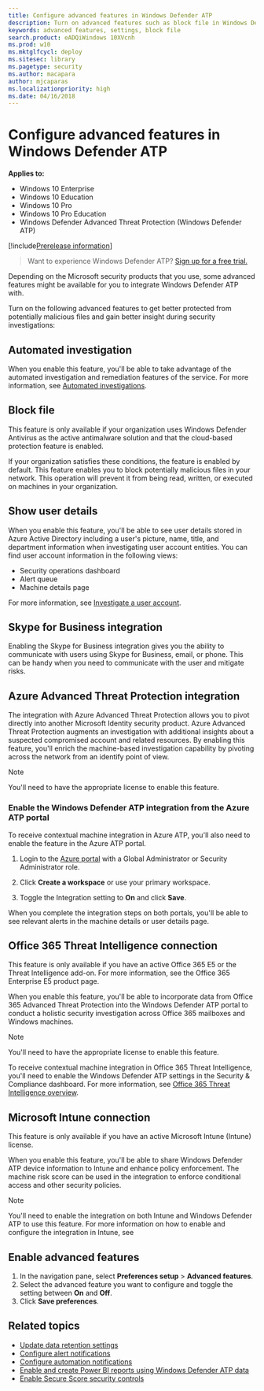 ```yaml
---
title: Configure advanced features in Windows Defender ATP
description: Turn on advanced features such as block file in Windows Defender Advanced Threat Protection.
keywords: advanced features, settings, block file
search.product: eADQiWindows 10XVcnh
ms.prod: w10
ms.mktglfcycl: deploy
ms.sitesec: library
ms.pagetype: security
ms.author: macapara
author: mjcaparas
ms.localizationpriority: high
ms.date: 04/16/2018
---
```


# Configure advanced features in Windows Defender ATP

**Applies to:**

- Windows 10 Enterprise
- Windows 10 Education
- Windows 10 Pro
- Windows 10 Pro Education
- Windows Defender Advanced Threat Protection (Windows Defender ATP)

[!include[Prerelease information](prerelease.md)]

>Want to experience Windows Defender ATP? [Sign up for a free trial.](https://www.microsoft.com/en-us/WindowsForBusiness/windows-atp?ocid=docs-wdatp-advancedfeats-abovefoldlink)

Depending on the Microsoft security products that you use, some advanced features might be available for you to integrate Windows Defender ATP with.

Turn on the following advanced features to get better protected from potentially malicious files and gain better insight during security investigations:

## Automated investigation
When you enable this feature, you'll be able to take advantage of the automated investigation and remediation features of the service. For more information, see [Automated investigations](automated-investigations-windows-defender-advanced-threat-protection.md).

## Block file
This feature is only available if your organization uses Windows Defender Antivirus as the active antimalware solution and that the cloud-based protection feature is enabled.

If your organization satisfies these conditions, the feature is enabled by default. This feature enables you to block potentially malicious files in your network. This operation will prevent it from being read, written, or executed on machines in your organization.

## Show user details
When you enable this feature, you'll be able to see user details stored in Azure Active Directory including a user's picture, name, title, and department information  when investigating user account entities. You can find user account information in the following views:
- Security operations dashboard
- Alert queue
- Machine details page

For more information, see [Investigate a user account](investigate-user-windows-defender-advanced-threat-protection.md).

## Skype for Business integration
Enabling the Skype for Business integration gives you the ability to communicate with users using Skype for Business, email, or phone. This can be handy when you need to communicate with the user and mitigate risks.

## Azure Advanced Threat Protection integration
The integration with Azure Advanced Threat Protection allows you to pivot directly into another Microsoft Identity security product. Azure Advanced Threat Protection augments an investigation with additional insights about a suspected compromised account and related resources. By enabling this feature, you'll enrich the machine-based investigation capability by pivoting across the network from an identify point of view.


>[!NOTE]
>You'll need to have the appropriate license to enable this feature. 

### Enable the Windows Defender ATP integration from the Azure ATP portal
To receive contextual machine integration in Azure ATP, you'll also need to enable the feature in the Azure ATP portal.

1. Login to the [Azure portal](https://portal.atp.azure.com/) with a Global Administrator or Security Administrator role.

2. Click **Create a workspace** or use your primary workspace.

3. Toggle the Integration setting to **On** and click **Save**.

When you complete the integration steps on both portals, you'll be able to see relevant alerts in the machine details or user details page.

## Office 365 Threat Intelligence connection
This feature is only available if you have an active Office 365 E5 or the Threat Intelligence add-on. For more information, see the Office 365 Enterprise E5 product page.

When you enable this feature, you'll be able to incorporate data from Office 365 Advanced Threat Protection into the Windows Defender ATP portal to conduct a holistic security investigation across Office 365 mailboxes and Windows machines.

>[!NOTE]
>You'll need to have the appropriate license to enable this feature. 

To receive contextual machine integration in Office 365 Threat Intelligence, you'll need to enable the Windows Defender ATP settings in the Security & Compliance dashboard. For more information, see [Office 365 Threat Intelligence overview](https://support.office.com/en-us/article/Office-365-Threat-Intelligence-overview-32405DA5-BEE1-4A4B-82E5-8399DF94C512).

## Microsoft Intune connection
This feature is only available if you have an active Microsoft Intune (Intune) license. 

When you enable this feature, you'll be able to share Windows Defender ATP device information to Intune and enhance policy enforcement. The machine risk score can be used in the integration to enforce conditional access and other security policies. 

>[!NOTE]
>You'll need to enable the integration on both Intune and Windows Defender ATP to use this feature. For more information on how to enable and configure the integration in Intune, see



## Enable advanced features
1. In the navigation pane, select **Preferences setup** > **Advanced features**.
2. Select the advanced feature you want to configure and toggle the setting between **On** and **Off**.
3. Click **Save preferences**.

## Related topics
- [Update data retention settings](data-retention-settings-windows-defender-advanced-threat-protection.md)
- [Configure alert notifications](configure-email-notifications-windows-defender-advanced-threat-protection.md)
- [Configure automation notifications](configure-automation-notifications-windows-defender-advanced-threat-protection.md)
- [Enable and create Power BI reports using Windows Defender ATP data](powerbi-reports-windows-defender-advanced-threat-protection.md)
- [Enable Secure Score security controls](enable-secure-score-windows-defender-advanced-threat-protection.md)
